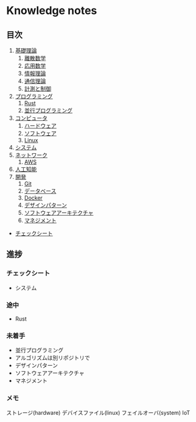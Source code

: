 # Knowledge notes


## 目次

1. [基礎理論](./basics/README.md)
	1. [離散数学](./basics/discrete_mathematics/README.md)
	1. [応用数学](./basics/applied_mathematics/README.md)
	1. [情報理論](./basics/information_theory/README.md)
	1. [通信理論](./basics/communication_theory/README.md)
	1. [計測と制御](./basics/measurement_and_control/README.md)
1. [プログラミング](./programming/README.md)
	1. [Rust](./programming/rust/README.md)
	1. [並行プログラミング](./programming/parallel_programming/README.md)
1. [コンピュータ](./computer/README.md)
	1. [ハードウェア](./computer/hardware/README.md)
	1. [ソフトウェア](./computer/software/README.md)
	1. [Linux](./computer/linux/README.md)
1. [システム](./system/README.md)
1. [ネットワーク](./network/README.md)
	1. [AWS](./network/aws/README.md)
1. [人工知能](./artificial_intelligence/README.md)
1. [開発](./development/README.md)
	1. [Git](./development/git/README.md)
	1. [データベース](./development/database/README.md)
	1. [Docker](./development/docker/README.md)
	1. [デザインパターン](./development/design_pattern/README.md)
	1. [ソフトウェアアーキテクチャ](./development/software_architecture/README.md)
	1. [マネジメント](./development/management/README.md)

- [チェックシート](./checksheet.md)


## 進捗

### チェックシート

- システム

### 途中

- Rust

### 未着手

- 並行プログラミング
- アルゴリズムは別リポジトリで
- デザインパターン
- ソフトウェアアーキテクチャ
- マネジメント

### メモ

ストレージ(hardware)
デバイスファイル(linux)
フェイルオーバ(system)
IoT
